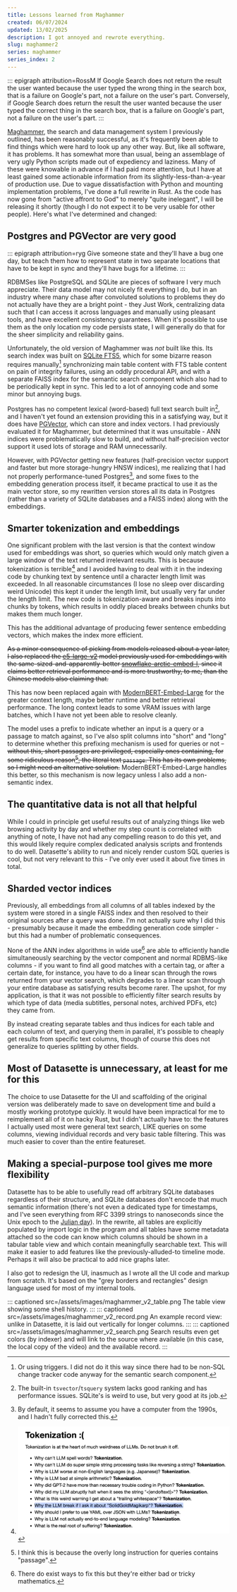 ```yaml
---
title: Lessons learned from Maghammer
created: 06/07/2024
updated: 13/02/2025
description: I got annoyed and rewrote everything.
slug: maghammer2
series: maghammer
series_index: 2
---
```

::: epigraph attribution=RossM
If Google Search does not return the result the user wanted because the user typed the wrong thing in the search box, that is a failure on Google's part, not a failure on the user's part. Conversely, if Google Search does return the result the user wanted because the user typed the correct thing in the search box, that is a failure on Google's part, not a failure on the user's part.
:::

[Maghammer](/maghammer/), the search and data management system I previously outlined, has been reasonably successful, as it's frequently been able to find things which were hard to look up any other way. But, like all software, it has problems. It has somewhat more than usual, being an assemblage of very ugly Python scripts made out of expediency and laziness. Many of these were knowable in advance if I had paid more attention, but I have at least gained some actionable information from its slightly-less-than-a-year of production use. Due to vague dissatisfaction with Python and mounting implementation problems, I've done a full rewrite in Rust. As the code has now gone from "active affront to God" to merely "quite inelegant", I will be releasing it shortly (though I do not expect it to be very usable for other people). Here's what I've determined and changed:

## Postgres and PGVector are very good

::: epigraph attribution=ryg
Give someone state and they'll have a bug one day, but teach them how to represent state in two separate locations that have to be kept in sync and they'll have bugs for a lifetime.
:::

<span class="hoverdefn" title="relational database management system">RDBMS</span>es like PostgreSQL and SQLite are pieces of software I very much appreciate. Their data model may not nicely fit everything I do, but in an industry where many chase after convoluted solutions to problems they do not actually have they are a bright point - they Just Work, centralizing data such that I can access it across languages and manually using pleasant tools, and have excellent consistency guarantees. When it's possible to use them as the only location my code persists state, I will generally do that for the sheer simplicity and reliability gains.

Unfortunately, the old version of Maghammer was *not* built like this. Its search index was built on [SQLite FTS5](https://www.sqlite.org/fts5.html), which for some bizarre reason requires manually[^1] synchronizing main table content with FTS table content on pain of integrity failures, using an oddly procedural API, and with a separate FAISS index for the semantic search component which also had to be periodically kept in sync. This led to a lot of annoying code and some minor but annoying bugs.

Postgres has no competent lexical (word-based) full text search built in[^2], and I haven't yet found an extension providing this in a satisfying way, but it does have [PGVector](https://github.com/pgvector/pgvector), which can store and index vectors. I had previously evaluated it for Maghammer, but determined that it was unsuitable - <span class="hoverdefn" title="approximate nearest neighbour">ANN</span> indices were problematically slow to build, and without half-precision vector support it used lots of storage and RAM unnecessarily.

However, with PGVector getting new features (half-precision vector support and faster but more storage-hungry HNSW indices), me realizing that I had not properly performance-tuned Postgres[^3], and some fixes to the embedding generation process itself, it became practical to use it as the main vector store, so my rewritten version stores all its data in Postgres (rather than a variety of SQLite databases and a FAISS index) along with the embeddings.

## Smarter tokenization and embeddings

One significant problem with the last version is that the context window used for embeddings was short, so queries which would only match given a large window of the text returned irrelevant results. This is because tokenization is terrible[^4] and I avoided having to deal with it in the indexing code by chunking text by sentence until a character length limit was exceeded. In all reasonable circumstances (I lose no sleep over discarding weird Unicode) this kept it under the length limit, but usually very far under the length limit. The new code is tokenization-aware and breaks inputs into chunks by tokens, which results in oddly placed breaks between chunks but makes them much longer.

This has the additional advantage of producing fewer sentence embedding vectors, which makes the index more efficient.

~~As a minor consequence of picking from models released about a year later, I also replaced the [e5-large-v2](https://huggingface.co/intfloat/e5-large-v2) model previously used for embeddings with the same-sized-and-apparently-better [snowflake-arctic-embed-l](https://huggingface.co/Snowflake/snowflake-arctic-embed-l), since it claims better retrieval performance and is more trustworthy, to me, than the Chinese models also claiming that.~~

This has now been replaced again with [ModernBERT-Embed-Large](https://huggingface.co/lightonai/modernbert-embed-large) for the greater context length, maybe better runtime and better retrieval performance. The long context leads to some VRAM issues with large batches, which I have not yet been able to resolve cleanly.

The model uses a prefix to indicate whether an input is a query or a passage to match against, so I've also split columns into "short" and "long" to determine whether this prefixing mechanism is used for queries or not ~~- without this, short passages are privileged, especially ones containing, for some ridiculous reason[^5], the literal text `passage`. This has its own problems, so I might need an alternative solution.~~ ModernBERT-Embed-Large handles this better, so this mechanism is now legacy unless I also add a non-semantic index.

## The quantitative data is not all that helpful

While I could in principle get useful results out of analyzing things like web browsing activity by day and whether my step count is correlated with anything of note, I have not had any compelling reason to do this yet, and this would likely require complex dedicated analysis scripts and frontends to do well. Datasette's ability to run and nicely render custom SQL queries is cool, but not very relevant to this - I've only ever used it about five times in total.

## Sharded vector indices

Previously, all embeddings from all columns of all tables indexed by the system were stored in a single FAISS index and then resolved to their original sources after a query was done. I'm not actually sure why I did this - presumably because it made the embedding generation code simpler - but this had a number of problematic consequences.

None of the ANN index algorithms in wide use[^6] are able to efficiently handle simultaneously searching by the vector component and normal RDBMS-like columns - if you want to find all good matches with a certain tag, or after a certain date, for instance, you have to do a linear scan through the rows returned from your vector search, which degrades to a linear scan through your entire database as satisfying results become rarer. The upshot, for my application, is that it was not possible to efficiently filter search results by which type of data (media subtitles, personal notes, archived PDFs, etc) they came from.

By instead creating separate tables and thus indices for each table and each column of text, and querying them in parallel, it's possible to cheaply get results from specific text columns, though of course this does not generalize to queries splitting by other fields.

## Most of Datasette is unnecessary, at least for me for this

The choice to use Datasette for the UI and scaffolding of the original version was deliberately made to save on development time and build a mostly working prototype quickly. It would have been impractical for me to reimplement all of it on hacky Rust, but I didn't actually have to: the features I actually used most were general text search, LIKE queries on some columns, viewing individual records and very basic table filtering. This was much easier to cover than the entire featureset.

## Making a special-purpose tool gives me more flexibility

Datasette has to be able to usefully read off arbitrary SQLite databases regardless of their structure, and SQLite databases don't encode that much semantic information (there's not even a dedicated type for timestamps, and I've seen everything from RFC 3399 strings to nanoseconds since the Unix epoch to the [Julian day](https://www.sqlite.org/lang_datefunc.html)). In the rewrite, all tables are explicitly populated by import logic in the program and all tables have some metadata attached so the code can know which columns should be shown in a tabular table view and which contain meaningfully searchable text. This will make it easier to add features like the previously-alluded-to timeline mode. Perhaps it will also be practical to add nice graphs later.

I also got to redesign the UI, inasmuch as I wrote all the UI code and markup from scratch. It's based on the "grey borders and rectangles" design language used for most of my internal tools.

::: captioned src=/assets/images/maghammer_v2_table.png
The table view showing some shell history.
:::
::: captioned src=/assets/images/maghammer_v2_record.png
An example record view: unlike in Datasette, it is laid out vertically for longer columns.
:::
::: captioned src=/assets/images/maghammer_v2_search.png
Search results even get colors (by indexer) and will link to the source where available (in this case, the local copy of the video) and the available record.
:::

[^1]: Or using triggers. I did not do it this way since there had to be non-SQL change tracker code anyway for the semantic search component.

[^2]: The built-in `tsvector`/`tsquery` system lacks good ranking and has performance issues. SQLite's is weird to use, but very good at its job.

[^3]: By default, it seems to assume you have a computer from the 1990s, and I hadn't fully corrected this.

[^4]: <img src="/assets/images/tokenization.png" class="big" />

[^5]: I think this is because the overly long instruction for queries contains "passage".

[^6]: There do exist ways to fix this but they're either bad or tricky mathematics.

